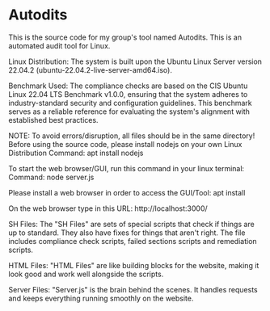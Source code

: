# Autodits

This is the source code for my group's tool named Autodits. This is an automated audit tool for Linux.

Linux Distribution:
The system is built upon the Ubuntu Linux Server version 22.04.2 (ubuntu-22.04.2-live-server-amd64.iso).

Benchmark Used:
The compliance checks are based on the CIS Ubuntu Linux 22.04 LTS Benchmark v1.0.0, ensuring that the system adheres to industry-standard security and configuration guidelines. This benchmark serves as a reliable reference for evaluating the system's alignment with established best practices.

NOTE: To avoid errors/disruption, all files should be in the same directory!
Before using the source code, please install nodejs on your own Linux Distribution
Command: apt install nodejs

To start the web browser/GUI, run this command in your linux terminal:
Command: node server.js

Please install a web browser in order to access the GUI/Tool:
apt install <browser>

On the web browser type in this URL: http://localhost:3000/

SH Files:
The "SH Files" are sets of special scripts that check if things are up to standard. They also have fixes for things that aren't right. The file includes compliance check scripts, failed sections scripts and remediation scripts.

HTML Files:
"HTML Files" are like building blocks for the website, making it look good and work well alongside the scripts.

Server Files:
"Server.js" is the brain behind the scenes. It handles requests and keeps everything running smoothly on the website.

